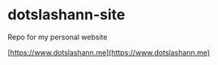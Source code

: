 # dotslashann-site

Repo for my personal website

[https://www.dotslashann.me](https://www.dotslashann.me)
